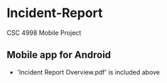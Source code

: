 # Incident-Report
CSC 4998 Mobile Project
## Mobile app for Android
* 'Incident Report Overview.pdf' is included above
